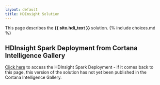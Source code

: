 ```yaml
---
layout: default
title: HDInsight Solution
---
```

<div class="alert alert-success" role="alert"> This page describes the 
<strong>
{{ site.hdi_text }}
</strong>
solution.
 {% include choices.md %}
</div> 

## HDInsight Spark Deployment from Cortana Intelligence Gallery 

 [Click here](https://aka.ms/campaign-hdi) to access the HDInsight Spark Deployment - if it comes back to this page, this version of the solution has not yet been published in the Cortana Intelligence Gallery.